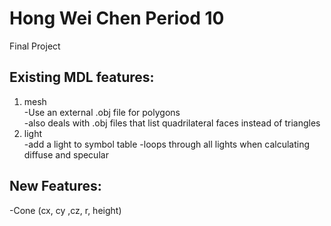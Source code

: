 # Hong Wei Chen Period 10
Final Project

## Existing MDL features: 
1. mesh      
  -Use an external .obj file for polygons  
  -also deals with .obj files that list quadrilateral faces instead of triangles  
2. light  
  -add a light to symbol table 
  -loops through all lights when calculating diffuse and specular  
  
## New Features:
  -Cone (cx, cy ,cz, r, height)
  
